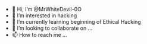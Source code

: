 - 👋 Hi, I’m @MrWhiteDevil-0O
- 👀 I’m interested in hacking
- 🌱 I’m currently learning beginning of Ethical Hacking
- 💞️ I’m looking to collaborate on ...
- 📫 How to reach me ...

<!---
MrWhiteDevil-0O/MrWhiteDevil-0O is a ✨ special ✨ repository because its `README.md` (this file) appears on your GitHub profile.
You can click the Preview link to take a look at your changes.
--->
